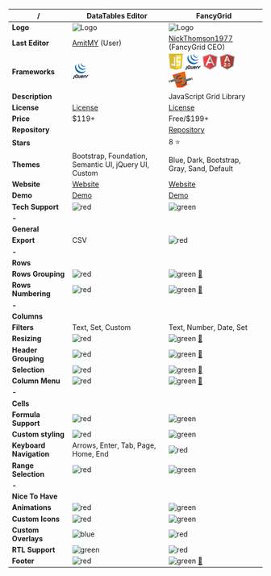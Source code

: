 |**/**|DataTables Editor|FancyGrid|
|-----|-----------------|---------|
|**Logo**|![Logo](https://editor.datatables.net/media/images/nav-e.png)|![Logo](http://www.fancygrid.com/img/logo.png)|
|**Last Editor**|[AmitMY](https://github.com/AmitMY) (User)|[NickThomson1977](https://github.com/NickThomson1977) (FancyGrid CEO)|
|**Frameworks**|![jQuery](https://raw.githubusercontent.com/AmitMY/grids/master/assets/frameworks/jquery.png)|![Javascript](https://raw.githubusercontent.com/AmitMY/grids/master/assets/frameworks/javascript.png) ![jQuery](https://raw.githubusercontent.com/AmitMY/grids/master/assets/frameworks/jquery.png) ![Angular1](https://raw.githubusercontent.com/AmitMY/grids/master/assets/frameworks/angular1.png) ![Angular2](https://raw.githubusercontent.com/AmitMY/grids/master/assets/frameworks/angular2.png) ![Web Components](https://raw.githubusercontent.com/AmitMY/grids/master/assets/frameworks/web%20components.png)|
|**Description**||JavaScript Grid Library|
|**License**|[License](https://editor.datatables.net/license/)|[License](http://fancygrid.com/buy/)|
|**Price**|$119+|Free/$199+|
|**Repository**||[Repository](https://github.com/FancyGrid/FancyGrid)|
|**Stars**||8 :star:|
|**Themes**|Bootstrap, Foundation, Semantic UI, jQuery UI, Custom|Blue, Dark, Bootstrap, Gray, Sand, Default|
|**Website**|[Website](https://editor.datatables.net/)|[Website](http://www.fancygrid.com/)|
|**Demo**|[Demo](https://editor.datatables.net/examples/index)|[Demo](http://www.fancygrid.com/gallery/)|
|**Tech Support**|![red](http://placehold.it/23/f03c15/000000?text=+)|![green](http://placehold.it/23/c5f015/000000?text=+)|
|**-**|||
|**General**|||
|**Export**|CSV|![red](http://placehold.it/23/f03c15/000000?text=+)|
|**-**|||
|**Rows**|||
|**Rows Grouping**|![red](http://placehold.it/23/f03c15/000000?text=+)|![green](http://placehold.it/23/c5f015/000000?text=+) [:book:](http://fancygrid.com/dashboards/dealer/)|
|**Rows Numbering**|![red](http://placehold.it/23/f03c15/000000?text=+)|![green](http://placehold.it/23/c5f015/000000?text=+) [:book:](http://fancygrid.com/samples/columns/order-column)|
|**-**|||
|**Columns**|||
|**Filters**|Text, Set, Custom|Text, Number, Date, Set|
|**Resizing**|![red](http://placehold.it/23/f03c15/000000?text=+)|![green](http://placehold.it/23/c5f015/000000?text=+) [:book:](http://fancygrid.com/dashboards/staff/)|
|**Header Grouping**|![red](http://placehold.it/23/f03c15/000000?text=+)|![green](http://placehold.it/23/c5f015/000000?text=+) [:book:](http://fancygrid.com/samples/columns/grouped-header)|
|**Selection**|![red](http://placehold.it/23/f03c15/000000?text=+)|![green](http://placehold.it/23/c5f015/000000?text=+) [:book:](http://fancygrid.com/samples/selection/selection)|
|**Column Menu**|![red](http://placehold.it/23/f03c15/000000?text=+)|![green](http://placehold.it/23/c5f015/000000?text=+) [:book:](http://fancygrid.com/samples/columns/column-menu)|
|**-**|||
|**Cells**|||
|**Formula Support**|![red](http://placehold.it/23/f03c15/000000?text=+)|![green](http://placehold.it/23/c5f015/000000?text=+)|
|**Custom styling**|![red](http://placehold.it/23/f03c15/000000?text=+)|![green](http://placehold.it/23/c5f015/000000?text=+)|
|**Keyboard Navigation**|Arrows, Enter, Tab, Page, Home, End|![red](http://placehold.it/23/f03c15/000000?text=+)|
|**Range Selection**|![red](http://placehold.it/23/f03c15/000000?text=+)|![green](http://placehold.it/23/c5f015/000000?text=+)|
|**-**|||
|**Nice To Have**|||
|**Animations**|![red](http://placehold.it/23/f03c15/000000?text=+)|![green](http://placehold.it/23/c5f015/000000?text=+)|
|**Custom Icons**|![red](http://placehold.it/23/f03c15/000000?text=+)|![green](http://placehold.it/23/c5f015/000000?text=+)|
|**Custom Overlays**|![blue](http://placehold.it/23/1589F0/000000?text=+)|![red](http://placehold.it/23/f03c15/000000?text=+)|
|**RTL Support**|![green](http://placehold.it/23/c5f015/000000?text=+)|![red](http://placehold.it/23/f03c15/000000?text=+)|
|**Footer**|![red](http://placehold.it/23/f03c15/000000?text=+)|![green](http://placehold.it/23/c5f015/000000?text=+) [:book:](http://fancygrid.com/dashboards/iots/)|